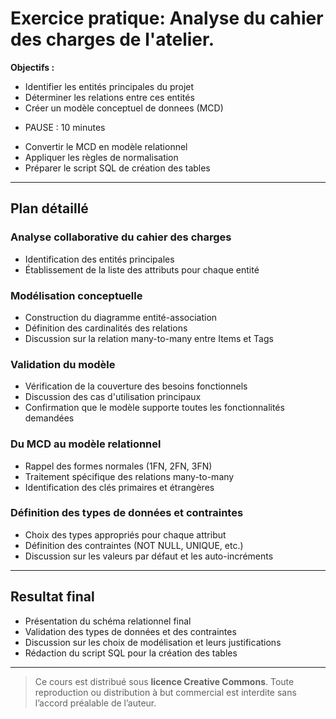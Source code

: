 # Exercice pratique: Analyse du cahier des charges de l'atelier.

**Objectifs :**
- Identifier les entités principales du projet  
- Déterminer les relations entre ces entités  
- Créer un modèle conceptuel de donnees (MCD)
* PAUSE : 10 minutes
- Convertir le MCD en modèle relationnel  
- Appliquer les règles de normalisation  
- Préparer le script SQL de création des tables  
---

## Plan détaillé

### Analyse collaborative du cahier des charges
- Identification des entités principales
- Établissement de la liste des attributs pour chaque entité  

### Modélisation conceptuelle
- Construction du diagramme entité-association  
- Définition des cardinalités des relations  
- Discussion sur la relation many-to-many entre Items et Tags  

### Validation du modèle
- Vérification de la couverture des besoins fonctionnels  
- Discussion des cas d'utilisation principaux  
- Confirmation que le modèle supporte toutes les fonctionnalités demandées  


### Du MCD au modèle relationnel 
- Rappel des formes normales (1FN, 2FN, 3FN)  
- Traitement spécifique des relations many-to-many  
- Identification des clés primaires et étrangères  

### Définition des types de données et contraintes 
- Choix des types appropriés pour chaque attribut  
- Définition des contraintes (NOT NULL, UNIQUE, etc.)  
- Discussion sur les valeurs par défaut et les auto-incréments  

---

## Resultat final
- Présentation du schéma relationnel final
- Validation des types de données et des contraintes
- Discussion sur les choix de modélisation et leurs justifications
- Rédaction du script SQL pour la création des tables


---
> Ce cours est distribué sous **licence Creative Commons**. Toute reproduction ou distribution à but commercial est interdite sans l’accord préalable de l’auteur.